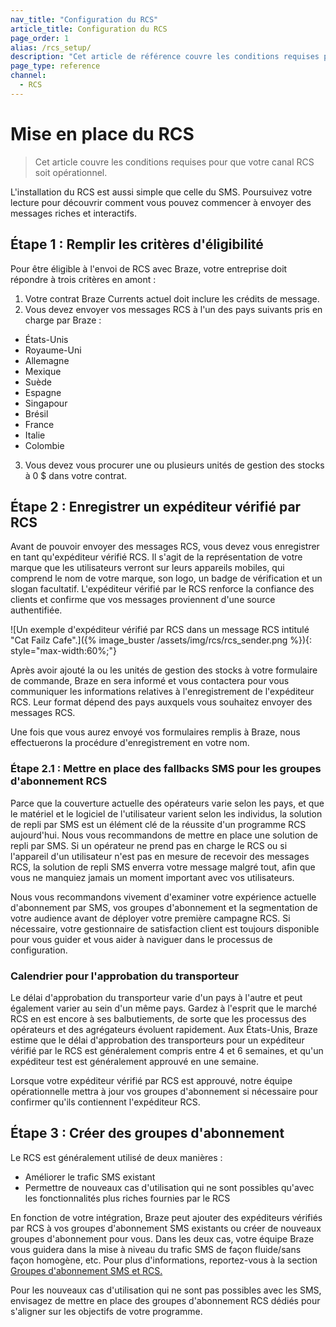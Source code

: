 ```yaml
---
nav_title: "Configuration du RCS"
article_title: Configuration du RCS
page_order: 1
alias: /rcs_setup/
description: "Cet article de référence couvre les conditions requises pour mettre en place et faire fonctionner RCS."
page_type: reference
channel:
  - RCS
---
```


# Mise en place du RCS

> Cet article couvre les conditions requises pour que votre canal RCS soit opérationnel.

L'installation du RCS est aussi simple que celle du SMS. Poursuivez votre lecture pour découvrir comment vous pouvez commencer à envoyer des messages riches et interactifs.

## Étape 1 : Remplir les critères d'éligibilité

Pour être éligible à l'envoi de RCS avec Braze, votre entreprise doit répondre à trois critères en amont :

1. Votre contrat Braze Currents actuel doit inclure les crédits de message. 
2. Vous devez envoyer vos messages RCS à l'un des pays suivants pris en charge par Braze :
- États-Unis
- Royaume-Uni
- Allemagne
- Mexique
- Suède
- Espagne
- Singapour
- Brésil
- France
- Italie
- Colombie
3. Vous devez vous procurer une ou plusieurs unités de gestion des stocks à 0 $ dans votre contrat.

## Étape 2 : Enregistrer un expéditeur vérifié par RCS

Avant de pouvoir envoyer des messages RCS, vous devez vous enregistrer en tant qu'expéditeur vérifié RCS. Il s'agit de la représentation de votre marque que les utilisateurs verront sur leurs appareils mobiles, qui comprend le nom de votre marque, son logo, un badge de vérification et un slogan facultatif. L'expéditeur vérifié par le RCS renforce la confiance des clients et confirme que vos messages proviennent d'une source authentifiée. 

\![Un exemple d'expéditeur vérifié par RCS dans un message RCS intitulé "Cat Failz Cafe".]({% image_buster /assets/img/rcs/rcs_sender.png %}){: style="max-width:60%;"}

Après avoir ajouté la ou les unités de gestion des stocks à votre formulaire de commande, Braze en sera informé et vous contactera pour vous communiquer les informations relatives à l'enregistrement de l'expéditeur RCS. Leur format dépend des pays auxquels vous souhaitez envoyer des messages RCS. 

Une fois que vous aurez envoyé vos formulaires remplis à Braze, nous effectuerons la procédure d'enregistrement en votre nom. 

### Étape 2.1 : Mettre en place des fallbacks SMS pour les groupes d'abonnement RCS

Parce que la couverture actuelle des opérateurs varie selon les pays, et que le matériel et le logiciel de l'utilisateur varient selon les individus, la solution de repli par SMS est un élément clé de la réussite d'un programme RCS aujourd'hui. Nous vous recommandons de mettre en place une solution de repli par SMS. Si un opérateur ne prend pas en charge le RCS ou si l'appareil d'un utilisateur n'est pas en mesure de recevoir des messages RCS, la solution de repli SMS enverra votre message malgré tout, afin que vous ne manquiez jamais un moment important avec vos utilisateurs.

Nous vous recommandons vivement d'examiner votre expérience actuelle d'abonnement par SMS, vos groupes d'abonnement et la segmentation de votre audience avant de déployer votre première campagne RCS. Si nécessaire, votre gestionnaire de satisfaction client est toujours disponible pour vous guider et vous aider à naviguer dans le processus de configuration.

### Calendrier pour l'approbation du transporteur

Le délai d'approbation du transporteur varie d'un pays à l'autre et peut également varier au sein d'un même pays. Gardez à l'esprit que le marché RCS en est encore à ses balbutiements, de sorte que les processus des opérateurs et des agrégateurs évoluent rapidement. Aux États-Unis, Braze estime que le délai d'approbation des transporteurs pour un expéditeur vérifié par le RCS est généralement compris entre 4 et 6 semaines, et qu'un expéditeur test est généralement approuvé en une semaine.

Lorsque votre expéditeur vérifié par RCS est approuvé, notre équipe opérationnelle mettra à jour vos groupes d'abonnement si nécessaire pour confirmer qu'ils contiennent l'expéditeur RCS. 

## Étape 3 : Créer des groupes d'abonnement

Le RCS est généralement utilisé de deux manières : 
- Améliorer le trafic SMS existant 
- Permettre de nouveaux cas d'utilisation qui ne sont possibles qu'avec les fonctionnalités plus riches fournies par le RCS

En fonction de votre intégration, Braze peut ajouter des expéditeurs vérifiés par RCS à vos groupes d'abonnement SMS existants ou créer de nouveaux groupes d'abonnement pour vous. Dans les deux cas, votre équipe Braze vous guidera dans la mise à niveau du trafic SMS de façon fluide/sans façon homogène, etc. Pour plus d'informations, reportez-vous à la section [Groupes d'abonnement SMS et RCS.]({{site.baseurl}}/sms_rcs_subscription_groups/)

Pour les nouveaux cas d'utilisation qui ne sont pas possibles avec les SMS, envisagez de mettre en place des groupes d'abonnement RCS dédiés pour s'aligner sur les objectifs de votre programme.